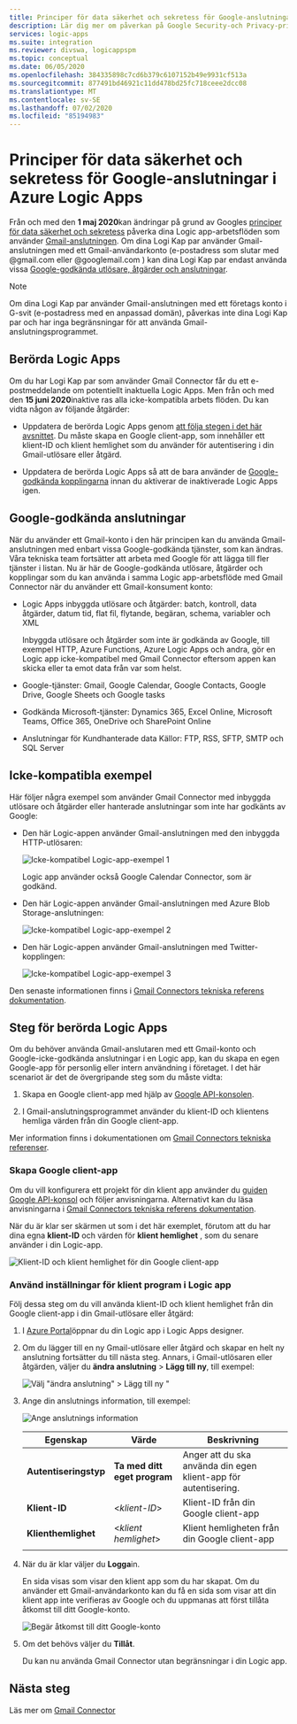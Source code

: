 ```yaml
---
title: Principer för data säkerhet och sekretess för Google-anslutningar
description: Lär dig mer om påverkan på Google Security-och Privacy-principer har på Google connectors, till exempel Gmail, i Azure Logic Apps
services: logic-apps
ms.suite: integration
ms.reviewer: divswa, logicappspm
ms.topic: conceptual
ms.date: 06/05/2020
ms.openlocfilehash: 384335898c7cd6b379c6107152b49e9931cf513a
ms.sourcegitcommit: 877491bd46921c11dd478bd25fc718ceee2dcc08
ms.translationtype: MT
ms.contentlocale: sv-SE
ms.lasthandoff: 07/02/2020
ms.locfileid: "85194983"
---
```

# <a name="data-security-and-privacy-policies-for-google-connectors-in-azure-logic-apps"></a>Principer för data säkerhet och sekretess för Google-anslutningar i Azure Logic Apps

Från och med den **1 maj 2020**kan ändringar på grund av Googles [principer för data säkerhet och sekretess](https://www.blog.google/technology/safety-security/project-strobe/) påverka dina Logic app-arbetsflöden som använder [Gmail-anslutningen](https://docs.microsoft.com/connectors/gmail/). Om dina Logi Kap par använder Gmail-anslutningen med ett Gmail-användarkonto (e-postadress som slutar med @gmail.com eller @googlemail.com ) kan dina Logi Kap par endast använda vissa [Google-godkända utlösare, åtgärder och anslutningar](#approved-connectors).

> [!NOTE]
> Om dina Logi Kap par använder Gmail-anslutningen med ett företags konto i G-svit (e-postadress med en anpassad domän), påverkas inte dina Logi Kap par och har inga begränsningar för att använda Gmail-anslutningsprogrammet.

## <a name="affected-logic-apps"></a>Berörda Logic Apps

Om du har Logi Kap par som använder Gmail Connector får du ett e-postmeddelande om potentiellt inaktuella Logic Apps. Men från och med den **15 juni 2020**inaktive ras alla icke-kompatibla arbets flöden. Du kan vidta någon av följande åtgärder:

* Uppdatera de berörda Logic Apps genom [att följa stegen i det här avsnittet](#update-affected-workflows). Du måste skapa en Google client-app, som innehåller ett klient-ID och klient hemlighet som du använder för autentisering i din Gmail-utlösare eller åtgärd.

* Uppdatera de berörda Logic Apps så att de bara använder de [Google-godkända kopplingarna](#approved-connectors) innan du aktiverar de inaktiverade Logic Apps igen.

<a name="approved-connectors"></a>

## <a name="google-approved-connectors"></a>Google-godkända anslutningar

När du använder ett Gmail-konto i den här principen kan du använda Gmail-anslutningen med enbart vissa Google-godkända tjänster, som kan ändras. Våra tekniska team fortsätter att arbeta med Google för att lägga till fler tjänster i listan. Nu är här de Google-godkända utlösare, åtgärder och kopplingar som du kan använda i samma Logic app-arbetsflöde med Gmail Connector när du använder ett Gmail-konsument konto:

* Logic Apps inbyggda utlösare och åtgärder: batch, kontroll, data åtgärder, datum tid, flat fil, flytande, begäran, schema, variabler och XML

  Inbyggda utlösare och åtgärder som inte är godkända av Google, till exempel HTTP, Azure Functions, Azure Logic Apps och andra, gör en Logic app icke-kompatibel med Gmail Connector eftersom appen kan skicka eller ta emot data från var som helst.

* Google-tjänster: Gmail, Google Calendar, Google Contacts, Google Drive, Google Sheets och Google tasks

* Godkända Microsoft-tjänster: Dynamics 365, Excel Online, Microsoft Teams, Office 365, OneDrive och SharePoint Online

* Anslutningar för Kundhanterade data Källor: FTP, RSS, SFTP, SMTP och SQL Server

## <a name="non-compliant-examples"></a>Icke-kompatibla exempel

Här följer några exempel som använder Gmail Connector med inbyggda utlösare och åtgärder eller hanterade anslutningar som inte har godkänts av Google:

* Den här Logic-appen använder Gmail-anslutningen med den inbyggda HTTP-utlösaren:

  ![Icke-kompatibel Logic-app-exempel 1](./media/connectors-google-data-security-privacy-policy/not-compliant-logic-app-1.png)
  
  Logic app använder också Google Calendar Connector, som är godkänd.

* Den här Logic-appen använder Gmail-anslutningen med Azure Blob Storage-anslutningen:

  ![Icke-kompatibel Logic-app-exempel 2](./media/connectors-google-data-security-privacy-policy/not-compliant-logic-app-2.png)

* Den här Logic-appen använder Gmail-anslutningen med Twitter-kopplingen:

  ![Icke-kompatibel Logic-app-exempel 3](./media/connectors-google-data-security-privacy-policy/not-compliant-logic-app-3.png)

Den senaste informationen finns i [Gmail Connectors tekniska referens dokumentation](https://docs.microsoft.com/connectors/gmail/).

<a name="update-affected-workflows"></a>

## <a name="steps-for-affected-logic-apps"></a>Steg för berörda Logic Apps

Om du behöver använda Gmail-anslutaren med ett Gmail-konto och Google-icke-godkända anslutningar i en Logic app, kan du skapa en egen Google-app för personlig eller intern användning i företaget. I det här scenariot är det de övergripande steg som du måste vidta:

1. Skapa en Google client-app med hjälp av [Google API-konsolen](https://console.developers.google.com).

1. I Gmail-anslutningsprogrammet använder du klient-ID och klientens hemliga värden från din Google client-app.

Mer information finns i dokumentationen om [Gmail Connectors tekniska referenser](https://docs.microsoft.com/connectors/gmail/#authentication-and-bring-your-own-application).

### <a name="create-google-client-app"></a>Skapa Google client-app

Om du vill konfigurera ett projekt för din klient app använder du [guiden Google API-konsol](https://console.developers.google.com/start/api?id=gmail&credential=client_key) och följer anvisningarna. Alternativt kan du läsa anvisningarna i [Gmail Connectors tekniska referens dokumentation](https://docs.microsoft.com/connectors/gmail/#authentication-and-bring-your-own-application).

När du är klar ser skärmen ut som i det här exemplet, förutom att du har dina egna **klient-ID** och värden för **klient hemlighet** , som du senare använder i din Logic-app.

![Klient-ID och klient hemlighet för din Google client-app](./media/connectors-google-data-security-privacy-policy/google-api-console.png)

### <a name="use-client-app-settings-in-logic-app"></a>Använd inställningar för klient program i Logic app

Följ dessa steg om du vill använda klient-ID och klient hemlighet från din Google client-app i din Gmail-utlösare eller åtgärd:

1. I [Azure Portal](https://portal.azure.com)öppnar du din Logic app i Logic Apps designer.

1. Om du lägger till en ny Gmail-utlösare eller åtgärd och skapar en helt ny anslutning fortsätter du till nästa steg. Annars, i Gmail-utlösaren eller åtgärden, väljer du **ändra anslutning**  >  **Lägg till ny**, till exempel:

   ![Välj "ändra anslutning" > Lägg till ny "](./media/connectors-google-data-security-privacy-policy/change-gmail-connection.png)

1. Ange din anslutnings information, till exempel:

   ![Ange anslutnings information](./media/connectors-google-data-security-privacy-policy/authentication-type-bring-your-own.png)

   | Egenskap | Värde | Beskrivning |
   |----------|-------|-------------|
   | **Autentiseringstyp** | **Ta med ditt eget program** | Anger att du ska använda din egen klient-app för autentisering. |
   | **Klient-ID** | <*klient-ID*> | Klient-ID från din Google client-app |
   | **Klienthemlighet** | <*klient hemlighet*> | Klient hemligheten från din Google client-app |
   ||||

1. När du är klar väljer du **Logga**in.

   En sida visas som visar den klient app som du har skapat. Om du använder ett Gmail-användarkonto kan du få en sida som visar att din klient app inte verifieras av Google och du uppmanas att först tillåta åtkomst till ditt Google-konto.

   ![Begär åtkomst till ditt Google-konto](./media/connectors-google-data-security-privacy-policy/allow-access-authorized-domain.png)

1. Om det behövs väljer du **Tillåt**.

   Du kan nu använda Gmail Connector utan begränsningar i din Logic app.

## <a name="next-steps"></a>Nästa steg

Läs mer om [Gmail Connector](https://docs.microsoft.com/connectors/gmail/)
